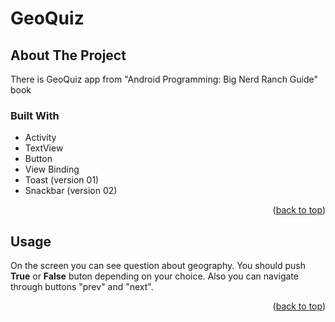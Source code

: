 <div id="top"></div>

# GeoQuiz
<!-- ABOUT THE PROJECT -->
## About The Project
There is GeoQuiz app from "Android Programming: Big Nerd Ranch Guide" book
### Built With
* Activity
* TextView
* Button
* View Binding
* Toast (version 01)
* Snackbar (version 02)
<p align="right">(<a href="#top">back to top</a>)</p>

<!-- USAGE EXAMPLES -->
## Usage
On the screen you can see question about geography. You should push **True** or **False** buton depending on your choice. Also you can navigate through buttons "prev" and "next".
<p align="right">(<a href="#top">back to top</a>)</p>
